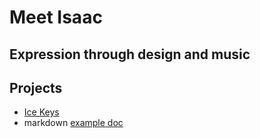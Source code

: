 # Meet Isaac

## Expression through design and music

## Projects

- [Ice Keys](ice-keys.md)
- markdown [example doc](mdExample.md)
